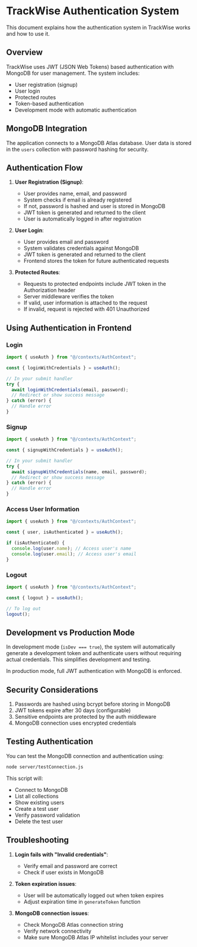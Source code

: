 # TrackWise Authentication System

This document explains how the authentication system in TrackWise works and how to use it.

## Overview

TrackWise uses JWT (JSON Web Tokens) based authentication with MongoDB for user management. The system includes:

- User registration (signup)
- User login
- Protected routes
- Token-based authentication
- Development mode with automatic authentication

## MongoDB Integration

The application connects to a MongoDB Atlas database. User data is stored in the `users` collection with password hashing for security.

## Authentication Flow

1. **User Registration (Signup)**:
   - User provides name, email, and password
   - System checks if email is already registered
   - If not, password is hashed and user is stored in MongoDB
   - JWT token is generated and returned to the client
   - User is automatically logged in after registration

2. **User Login**:
   - User provides email and password
   - System validates credentials against MongoDB
   - JWT token is generated and returned to the client
   - Frontend stores the token for future authenticated requests

3. **Protected Routes**:
   - Requests to protected endpoints include JWT token in the Authorization header
   - Server middleware verifies the token
   - If valid, user information is attached to the request
   - If invalid, request is rejected with 401 Unauthorized

## Using Authentication in Frontend

### Login

```jsx
import { useAuth } from "@/contexts/AuthContext";

const { loginWithCredentials } = useAuth();

// In your submit handler
try {
  await loginWithCredentials(email, password);
  // Redirect or show success message
} catch (error) {
  // Handle error
}
```

### Signup

```jsx
import { useAuth } from "@/contexts/AuthContext";

const { signupWithCredentials } = useAuth();

// In your submit handler
try {
  await signupWithCredentials(name, email, password);
  // Redirect or show success message
} catch (error) {
  // Handle error
}
```

### Access User Information

```jsx
import { useAuth } from "@/contexts/AuthContext";

const { user, isAuthenticated } = useAuth();

if (isAuthenticated) {
  console.log(user.name); // Access user's name
  console.log(user.email); // Access user's email
}
```

### Logout

```jsx
import { useAuth } from "@/contexts/AuthContext";

const { logout } = useAuth();

// To log out
logout();
```

## Development vs Production Mode

In development mode (`isDev === true`), the system will automatically generate a development token and authenticate users without requiring actual credentials. This simplifies development and testing.

In production mode, full JWT authentication with MongoDB is enforced.

## Security Considerations

1. Passwords are hashed using bcrypt before storing in MongoDB
2. JWT tokens expire after 30 days (configurable)
3. Sensitive endpoints are protected by the auth middleware
4. MongoDB connection uses encrypted credentials

## Testing Authentication

You can test the MongoDB connection and authentication using:

```bash
node server/testConnection.js
```

This script will:
- Connect to MongoDB
- List all collections
- Show existing users
- Create a test user
- Verify password validation
- Delete the test user

## Troubleshooting

1. **Login fails with "Invalid credentials"**:
   - Verify email and password are correct
   - Check if user exists in MongoDB

2. **Token expiration issues**:
   - User will be automatically logged out when token expires
   - Adjust expiration time in `generateToken` function

3. **MongoDB connection issues**:
   - Check MongoDB Atlas connection string
   - Verify network connectivity
   - Make sure MongoDB Atlas IP whitelist includes your server 